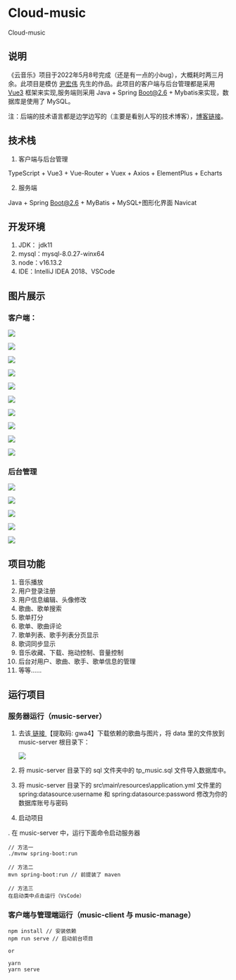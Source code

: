 # Cloud-music
Cloud-music

## 说明

  《云音乐》项目于2022年5月8号完成（还是有一点的小bug），大概耗时两三月余。此项目是模仿 <a href="https://yin-hongwei.github.io/2019/03/04/music/#more">尹宏伟</a> 先生的作品。此项目的客户端与后台管理都是采用 <a href="https://staging-cn.vuejs.org/">Vue3</a> 框架来实现,服务端则采用 Java + Spring Boot@2.6 + Mybatis来实现，数据库是使用了 MySQL。
  
  注：后端的技术语言都是边学边写的（主要是看别人写的技术博客），<a href="https://www.javaboy.org/springboot/">博客链接</a>。
  
## 技术栈

1. 客户端与后台管理

TypeScript + Vue3 + Vue-Router + Vuex + Axios + ElementPlus + Echarts

2. 服务端

Java + Spring Boot@2.6 + MyBatis + MySQL+图形化界面 Navicat

## 开发环境

1. JDK： jdk11
2. mysql：mysql-8.0.27-winx64
3. node：v16.13.2
4. IDE：IntelliJ IDEA 2018、VSCode

## 图片展示


### 客户端：
![](https://cdn.jsdelivr.net/gh/LinXiuci/image/img/1659043135718.jpg)<br/>

![](https://cdn.jsdelivr.net/gh/LinXiuci/image/img/1659042365149.jpg)<br/>

![](https://cdn.jsdelivr.net/gh/LinXiuci/image/img/1659042576972.jpg)<br/>

![](https://cdn.jsdelivr.net/gh/LinXiuci/image/img/1659042661244.jpg)<br/>

![](https://cdn.jsdelivr.net/gh/LinXiuci/image/img/1659042685231.jpg)<br/>

![](https://cdn.jsdelivr.net/gh/LinXiuci/image/img/1659042304807.jpg)<br/>

![](https://cdn.jsdelivr.net/gh/LinXiuci/image/img/1659042745163.jpg)<br/>

![](https://cdn.jsdelivr.net/gh/LinXiuci/image/img/1659042760578.jpg)<br/>

![](https://cdn.jsdelivr.net/gh/LinXiuci/image/img/1659042725361.jpg)<br/>

![](https://cdn.jsdelivr.net/gh/LinXiuci/image/img/1659042745163.jpg)<br/>


### 后台管理

![](https://cdn.jsdelivr.net/gh/LinXiuci/image/img/1659043355339.jpg)<br/>

![](https://cdn.jsdelivr.net/gh/LinXiuci/image/img/1659043369654.jpg)<br/>

![](https://cdn.jsdelivr.net/gh/LinXiuci/image/img/1659043390895.jpg)<br/>

![](https://cdn.jsdelivr.net/gh/LinXiuci/image/img/1659043404804.jpg)<br/>

![](https://cdn.jsdelivr.net/gh/LinXiuci/image/img/1659043428857.jpg)<br/>

## 项目功能

1. 音乐播放
2. 用户登录注册
3. 用户信息编辑、头像修改
4. 歌曲、歌单搜索
5. 歌单打分
6. 歌单、歌曲评论
7. 歌单列表、歌手列表分页显示
8. 歌词同步显示
9. 音乐收藏、下载、拖动控制、音量控制
10. 后台对用户、歌曲、歌手、歌单信息的管理
11. 等等......

## 运行项目

### 服务器运行（music-server）

1. 去该<a href="https://pan.baidu.com/s/1Qv0ohAIPeTthPK_CDwpfWg"> 链接 </a>【提取码: gwa4】下载依赖的歌曲与图片，将 data 里的文件放到 music-server 根目录下：

   ![](https://cdn.jsdelivr.net/gh/LinXiuci/image/img/1659047718983.jpg)<br/>

2. 将 music-server 目录下的 sql 文件夹中的 tp_music.sql 文件导入数据库中。

3. 将 music-server 目录下的 src\main\resources\application.yml 文件里的 spring:datasource:username 和 spring:datasource:password 修改为你的数据库账号与密码

4. 启动项目

. 在 music-server 中，运行下面命令启动服务器
```
// 方法一
./mvnw spring-boot:run

// 方法二
mvn spring-boot:run // 前提装了 maven

// 方法三
在启动类中点击运行（VsCode）
```

### 客户端与管理端运行（music-client 与 music-manage）

```
npm install // 安装依赖
npm run serve // 启动前台项目

or

yarn
yarn serve
```


